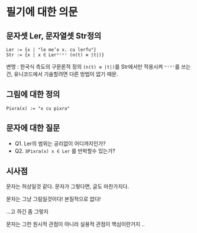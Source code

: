 # 필기에 대한 의문

## 문자셋 Ler, 문자열셋 Str정의
```text/plain korean style lojban mathmatics
Ler := {x | "le me’o x. cu lerfu"}
Str := {x | x ∈ Lerⁿ⁽ˣ⁾ (n(t) ≡ |t|)}
```
변명 : 한국식 측도의 구문론적 정의 `(n(t) ≡ |t|)`를 Str에서만 적용시켜 `ⁿ⁽ˣ⁾`를 쓰는건, 유니코드에서 기술할려면 다른 방법이 없기 때문.

## 그림에 대한 정의
`Pixra(x) := "x cu pixra"`

## 문자에 대한 질문
- Q1. Ler의 범위는 공리없이 어디까지인가?
- Q2. `∃Pixra(x) x ∈ Ler` 를 반박할수 있는가?

## 시사점
문자는 허상일것 같다.
문자가 그렇다면, 글도 마찬가지다.



문자는 그냥 그림일것이다!
본질적으로 없다!



...고 하긴 좀 그렇지


문자는 그런 원시적 관점이 아니라 실용적 관점이 핵심이란거지
..